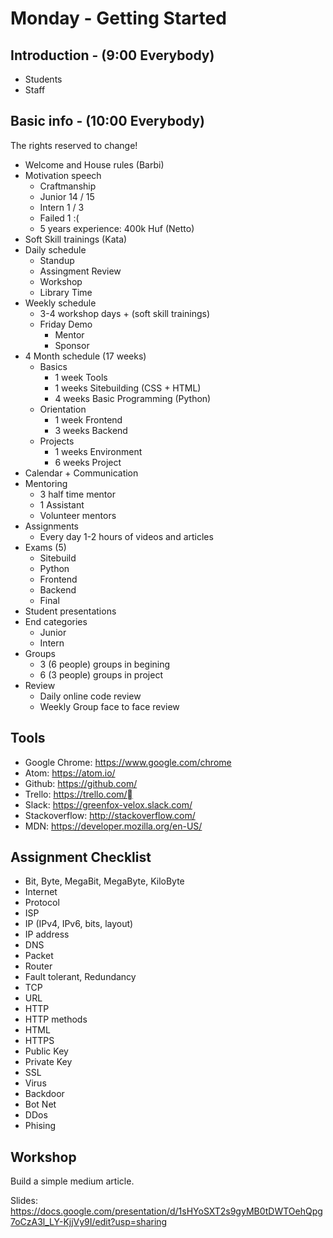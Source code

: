 # Monday - Getting Started

## Introduction - (9:00 Everybody)
- Students
- Staff

## Basic info - (10:00 Everybody)
The rights reserved to change!
- Welcome and House rules (Barbi)
- Motivation speech
  - Craftmanship
  - Junior 14 / 15
  - Intern 1 / 3
  - Failed 1 :(
  - 5 years experience: 400k Huf (Netto)
- Soft Skill trainings (Kata)
- Daily schedule
  - Standup
  - Assingment Review
  - Workshop
  - Library Time
- Weekly schedule
  - 3-4 workshop days + (soft skill trainings)
  - Friday Demo
    - Mentor
    - Sponsor
- 4 Month schedule (17 weeks)
  - Basics 
    - 1 week Tools
    - 1 weeks Sitebuilding (CSS + HTML)
    - 4 weeks Basic Programming (Python)
  - Orientation 
    - 1 week Frontend
    - 3 weeks Backend
  - Projects
    - 1 weeks Environment
    - 6 weeks Project
- Calendar + Communication
- Mentoring
  - 3 half time mentor
  - 1 Assistant
  - Volunteer mentors
- Assignments
  - Every day 1-2 hours of videos and articles
- Exams (5)
  - Sitebuild
  - Python
  - Frontend
  - Backend
  - Final
- Student presentations
- End categories
  - Junior
  - Intern
- Groups
  - 3 (6 people) groups in begining
  - 6 (3 people) groups in project
- Review
  - Daily online code review
  - Weekly Group face to face review

## Tools 
- Google Chrome: https://www.google.com/chrome
- Atom: https://atom.io/
- Github: https://github.com/
- Trello: https://trello.com/
- Slack: https://greenfox-velox.slack.com/
- Stackoverflow: http://stackoverflow.com/
- MDN: https://developer.mozilla.org/en-US/

## Assignment Checklist
- Bit, Byte, MegaBit, MegaByte, KiloByte
- Internet
- Protocol
- ISP
- IP (IPv4, IPv6, bits, layout)
- IP address
- DNS
- Packet
- Router
- Fault tolerant, Redundancy
- TCP
- URL
- HTTP
- HTTP methods
- HTML
- HTTPS
- Public Key
- Private Key
- SSL
- Virus
- Backdoor
- Bot Net
- DDos
- Phising

## Workshop
Build a simple medium article.

Slides: https://docs.google.com/presentation/d/1sHYoSXT2s9gyMB0tDWTOehQpg7oCzA3l_LY-KjjVy9I/edit?usp=sharing

